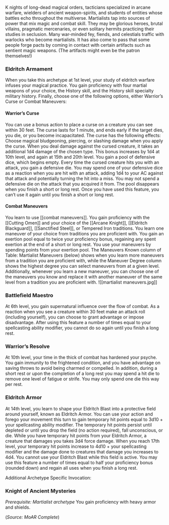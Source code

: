 K nights of long-dead magical orders, tacticians specialized in arcane warfare, wielders of ancient weapon-spirits, and students of entities whose battles echo throughout the multiverse. Martialists tap into sources of power that mix magic and combat skill. They may be glorious heroes, brutal villains, pragmatic mercenaries, or even solitary hermits practicing their studies in seclusion. Many war-minded fey, fiends, and celestials traffic with warlocks who become martialists. It has also come to pass that some people forge pacts by coming in contact with certain artifacts such as sentient magic weapons. (The artifacts might even be the patron themselves!)

### Eldritch Armament 
When you take this archetype at 1st level, your study of eldritch warfare infuses your magical practice. You gain proficiency with four martial weapons of your choice, the History skill, and the History skill specialty military history. Finally, choose one of the following options, either Warrior’s Curse or Combat Maneuvers: 
#### Warrior’s Curse 
You can use a bonus action to place a curse on a creature you can see within 30 feet. The curse lasts for 1 minute, and ends early if the target dies, you die, or you become incapacitated. The curse has the following effects: 
Choose magical bludgeoning, piercing, or slashing damage when you apply the curse. When you deal damage against the cursed creature, it takes an additional 1d4 damage of the chosen type. This bonus increases by 1d4 at 10th level, and again at 15th and 20th level. 
You gain a pool of defensive dice, which begins empty. Every time the cursed creature hits you with an attack, you gain a defensive die. You may spend one of your defensive dice as a reaction when you are hit with an attack, adding 1d4 to your AC against that attack and potentially turning the hit into a miss. You may not spend a defensive die on the attack that you acquired it from. The pool disappears when you finish a short or long rest. 
Once you have used this feature, you can’t use it again until you finish a short or long rest. 
#### Combat Maneuvers 
You learn to use  [[combat maneuvers]]. You gain proficiency with the [[Cutting Omen]] and your choice of the [[Arcane Knight]], [[Eldritch Blackguard]], [[Sanctified Steel]], or Tempered Iron traditions. You learn one maneuver of your choice from traditions you are proficient with. 
You gain an exertion pool equal to twice your proficiency bonus, regaining any spent exertion at the end of a short or long rest. You use your maneuvers by spending points from your exertion pool. The Maneuvers Known column of Table: Martialist Maneuvers (below) shows when you learn more maneuvers from a tradition you are proficient with, while the Maneuver Degree column shows the highest degree you can select maneuvers from at a given level. 
Additionally, whenever you learn a new maneuver, you can choose one of the maneuvers you know and replace it with another maneuver of the same level from a tradition you are proficient with.
![[martialist maneuvers.jpg]]

### Battlefield Maestro 
At 6th level, you gain supernatural influence over the flow of combat. As a reaction when you see a creature within 30 feet make an attack roll (including yourself), you can choose to grant advantage or impose disadvantage. After using this feature a number of times equal to your spellcasting ability modifier, you cannot do so again until you finish a long rest. 

### Warrior’s Resolve 
At 10th level, your time in the thick of combat has hardened your psyche. You gain immunity to the frightened condition, and you have advantage on saving throws to avoid being charmed or compelled. In addition, during a short rest or upon the completion of a long rest you may spend a hit die to remove one level of fatigue or strife. You may only spend one die this way per rest. 

### Eldritch Armor 
At 14th level, you learn to shape your Eldritch Blast into a protective field around yourself, known as Eldritch Armor. You can use your action and forego your movement this turn to gain temporary hit points equal to 3d10 + your spellcasting ability modifier. The temporary hit points persist until depleted or until you drop the field (no action required), fall unconscious, or die. While you have temporary hit points from your Eldritch Armor, a creature that damages you takes 3d4 force damage. When you reach 17th level, your temporary hit points increase to 4d10 + your spellcasting modifier and the damage done to creatures that damage you increases to 4d4. 
You cannot use your Eldritch Blast while this field is active. You may use this feature a number of times equal to half your proficiency bonus (rounded down) and regain all uses when you finish a long rest.

Additional Archetype Specific Invocation:
### Knight of Ancient Mysteries 
*Prerequisite: Martialist archetype* 
You gain proficiency with heavy armor and shields.

(*Source: MoAR Complete*)
